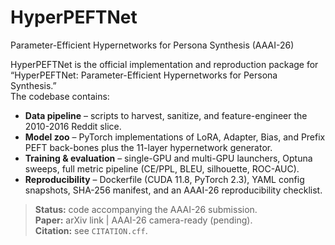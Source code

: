 # HyperPEFTNet
Parameter-Efficient Hypernetworks for Persona Synthesis (AAAI-26)

HyperPEFTNet is the official implementation and reproduction package for  
“HyperPEFTNet: Parameter-Efficient Hypernetworks for Persona Synthesis.”  
The codebase contains:

* **Data pipeline** – scripts to harvest, sanitize, and feature-engineer the 2010-2016 Reddit slice.  
* **Model zoo** – PyTorch implementations of LoRA, Adapter, Bias, and Prefix PEFT back-bones plus the 11-layer hypernetwork generator.  
* **Training & evaluation** – single-GPU and multi-GPU launchers, Optuna sweeps, full metric pipeline (CE/PPL, BLEU, silhouette, ROC-AUC).  
* **Reproducibility** – Dockerfile (CUDA 11.8, PyTorch 2.3), YAML config snapshots, SHA-256 manifest, and an AAAI-26 reproducibility checklist.

> **Status:** code accompanying the AAAI-26 submission.  
> **Paper:** arXiv link | AAAI-26 camera-ready (pending).  
> **Citation:** see `CITATION.cff`.